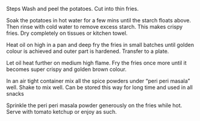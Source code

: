 Steps
Wash and peel the potatoes. Cut into thin fries.

Soak the potatoes in hot water for a few mins until the starch floats above. Then rinse with cold water to remove excess starch. This makes crispy fries. Dry completely on tissues or kitchen towel.

Heat oil on high in a pan and deep fry the fries in small batches until golden colour is achieved and outer part is hardened. Transfer to a plate.

Let oil heat further on medium high flame. Fry the fries once more until it becomes super crispy and golden brown colour.

In an air tight container mix all the spice powders under “peri peri masala” well. Shake to mix well. Can be stored this way for long time and used in all snacks

Sprinkle the peri peri masala powder generously on the fries while hot. Serve with tomato ketchup or enjoy as such.

